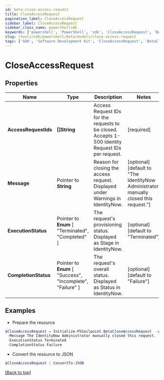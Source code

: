 ```yaml
---
id: beta-close-access-request
title: CloseAccessRequest
pagination_label: CloseAccessRequest
sidebar_label: CloseAccessRequest
sidebar_class_name: powershellsdk
keywords: ['powershell', 'PowerShell', 'sdk', 'CloseAccessRequest', 'BetaCloseAccessRequest'] 
slug: /tools/sdk/powershell/beta/models/close-access-request
tags: ['SDK', 'Software Development Kit', 'CloseAccessRequest', 'BetaCloseAccessRequest']
---
```



# CloseAccessRequest

## Properties

Name | Type | Description | Notes
------------ | ------------- | ------------- | -------------
**AccessRequestIds** |  **[]String** | Access Request IDs for the requests to be closed. Accepts 1-500 Identity Request IDs per request. | [required]
**Message** |  Pointer to **String** | Reason for closing the access request. Displayed under Warnings in IdentityNow. | [optional] [default to "The IdentityNow Administrator manually closed this request."]
**ExecutionStatus** |  Pointer to  **Enum** [  "Terminated",    "Completed" ] | The request's provisioning status. Displayed as Stage in IdentityNow. | [optional] [default to "Terminated"]
**CompletionStatus** |  Pointer to  **Enum** [  "Success",    "Incomplete",    "Failure" ] | The request's overall status. Displayed as Status in IdentityNow. | [optional] [default to "Failure"]

## Examples

- Prepare the resource
```powershell
$CloseAccessRequest = Initialize-PSSailpoint.BetaCloseAccessRequest  -AccessRequestIds [2c90ad2a70ace7d50170acf22ca90010] `
 -Message The IdentityNow Administrator manually closed this request. `
 -ExecutionStatus Terminated `
 -CompletionStatus Failure
```

- Convert the resource to JSON
```powershell
$CloseAccessRequest | ConvertTo-JSON
```


[[Back to top]](#) 

